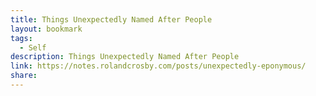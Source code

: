 ```yaml
---
title: Things Unexpectedly Named After People
layout: bookmark
tags:
  - Self
description: Things Unexpectedly Named After People
link: https://notes.rolandcrosby.com/posts/unexpectedly-eponymous/
share:
---
```


